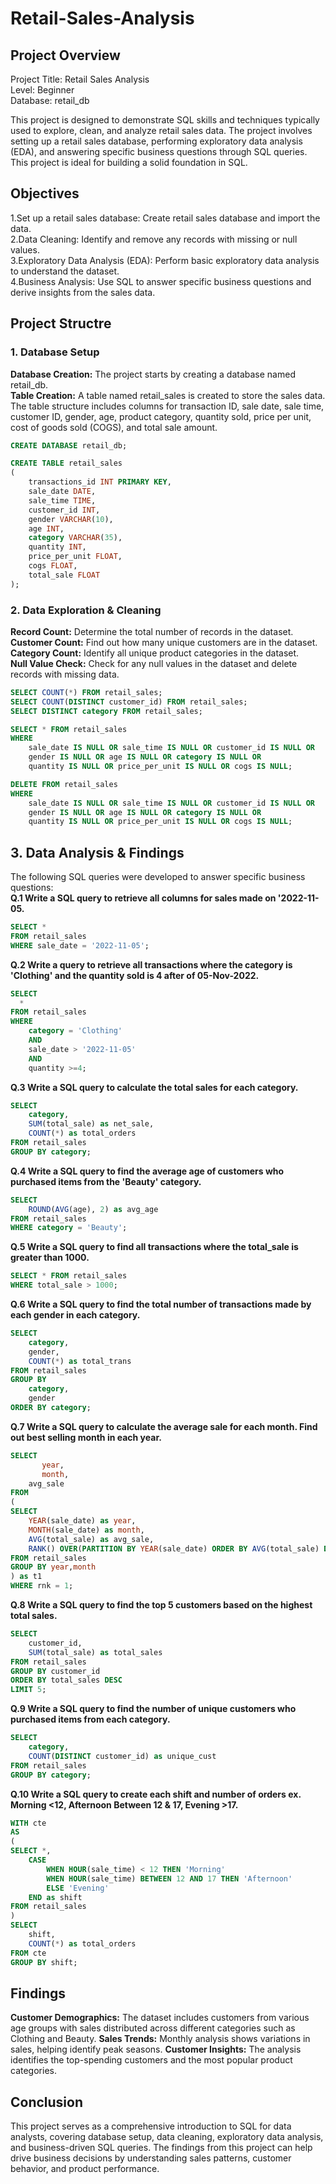 # Retail-Sales-Analysis
## Project Overview
Project Title: Retail Sales Analysis
<br>
Level: Beginner
<br>
Database: retail_db

This project is designed to demonstrate SQL skills and techniques typically used to explore, clean, and analyze retail sales data. The project involves setting up a retail sales database, performing exploratory data analysis (EDA), and answering specific business questions through SQL queries. This project is ideal for building a solid foundation in SQL.
## Objectives
1.Set up a retail sales database: Create retail sales database and import the data.
<br>
2.Data Cleaning: Identify and remove any records with missing or null values.
<br>
3.Exploratory Data Analysis (EDA): Perform basic exploratory data analysis to understand the dataset.
<br>
4.Business Analysis: Use SQL to answer specific business questions and derive insights from the sales data.

## Project Structre
### 1. Database Setup
**Database Creation:** The project starts by creating a database named retail_db.
<br>
**Table Creation:** A table named retail_sales is created to store the sales data. The table structure includes columns for transaction ID, sale date, sale time, customer ID, gender, age, product category, quantity sold, price per unit, cost of goods sold (COGS), and total sale amount.

```sql
CREATE DATABASE retail_db;

CREATE TABLE retail_sales
(
    transactions_id INT PRIMARY KEY,
    sale_date DATE,	
    sale_time TIME,
    customer_id INT,	
    gender VARCHAR(10),
    age INT,
    category VARCHAR(35),
    quantity INT,
    price_per_unit FLOAT,	
    cogs FLOAT,
    total_sale FLOAT
);
```
### 2. Data Exploration & Cleaning
**Record Count:** Determine the total number of records in the dataset.
<br>
**Customer Count:** Find out how many unique customers are in the dataset.
<br>
**Category Count:** Identify all unique product categories in the dataset.
<br>
**Null Value Check:** Check for any null values in the dataset and delete records with missing data.

```sql
SELECT COUNT(*) FROM retail_sales;
SELECT COUNT(DISTINCT customer_id) FROM retail_sales;
SELECT DISTINCT category FROM retail_sales;

SELECT * FROM retail_sales
WHERE 
    sale_date IS NULL OR sale_time IS NULL OR customer_id IS NULL OR 
    gender IS NULL OR age IS NULL OR category IS NULL OR 
    quantity IS NULL OR price_per_unit IS NULL OR cogs IS NULL;

DELETE FROM retail_sales
WHERE 
    sale_date IS NULL OR sale_time IS NULL OR customer_id IS NULL OR 
    gender IS NULL OR age IS NULL OR category IS NULL OR 
    quantity IS NULL OR price_per_unit IS NULL OR cogs IS NULL;
```
## 3. Data Analysis & Findings
The following SQL queries were developed to answer specific business questions:
<br>
 **Q.1 Write a SQL query to retrieve all columns for sales made on '2022-11-05.**
```sql
SELECT *
FROM retail_sales
WHERE sale_date = '2022-11-05';
```
**Q.2 Write a query to retrieve all transactions where the category is 'Clothing' and the quantity sold is 4 after of 05-Nov-2022.**
```sql
SELECT 
  *
FROM retail_sales
WHERE 
    category = 'Clothing'
    AND 
    sale_date > '2022-11-05'
    AND
    quantity >=4;
```
    
**Q.3 Write a SQL query to calculate the total sales for each category.**
```sql
SELECT 
    category,
    SUM(total_sale) as net_sale,
    COUNT(*) as total_orders
FROM retail_sales
GROUP BY category;
```
**Q.4 Write a SQL query to find the average age of customers who purchased items from the 'Beauty' category.**
```sql
SELECT
    ROUND(AVG(age), 2) as avg_age
FROM retail_sales
WHERE category = 'Beauty';
```
**Q.5 Write a SQL query to find all transactions where the total_sale is greater than 1000.**
```sql
SELECT * FROM retail_sales
WHERE total_sale > 1000;
```
**Q.6 Write a SQL query to find the total number of transactions made by each gender in each category.**
```sql
SELECT 
    category,
    gender,
    COUNT(*) as total_trans
FROM retail_sales
GROUP BY 
    category,
    gender
ORDER BY category;
```
**Q.7 Write a SQL query to calculate the average sale for each month. Find out best selling month in each year.**
```sql
SELECT 
       year,
       month,
    avg_sale
FROM 
(    
SELECT 
    YEAR(sale_date) as year,
    MONTH(sale_date) as month,
    AVG(total_sale) as avg_sale,
    RANK() OVER(PARTITION BY YEAR(sale_date) ORDER BY AVG(total_sale) DESC) as rnk
FROM retail_sales
GROUP BY year,month
) as t1
WHERE rnk = 1;
```
**Q.8 Write a SQL query to find the top 5 customers based on the highest total sales.** 
```sql
SELECT 
    customer_id,
    SUM(total_sale) as total_sales
FROM retail_sales
GROUP BY customer_id
ORDER BY total_sales DESC
LIMIT 5;
```
**Q.9 Write a SQL query to find the number of unique customers who purchased items from each category.**
```sql
SELECT 
    category,    
    COUNT(DISTINCT customer_id) as unique_cust
FROM retail_sales
GROUP BY category;
```
**Q.10 Write a SQL query to create each shift and number of orders ex. Morning <12, Afternoon Between 12 & 17, Evening >17.**
```sql
WITH cte
AS
(
SELECT *,
    CASE
        WHEN HOUR(sale_time) < 12 THEN 'Morning'
        WHEN HOUR(sale_time) BETWEEN 12 AND 17 THEN 'Afternoon'
        ELSE 'Evening'
    END as shift
FROM retail_sales
)
SELECT 
    shift,
    COUNT(*) as total_orders    
FROM cte
GROUP BY shift;
```
## Findings
**Customer Demographics:** The dataset includes customers from various age groups with sales distributed across different categories such as Clothing and Beauty.
**Sales Trends:** Monthly analysis shows variations in sales, helping identify peak seasons.
**Customer Insights:** The analysis identifies the top-spending customers and the most popular product categories.
## Conclusion
This project serves as a comprehensive introduction to SQL for data analysts, covering database setup, data cleaning, exploratory data analysis, and business-driven SQL queries. The findings from this project can help drive business decisions by understanding sales patterns, customer behavior, and product performance.




